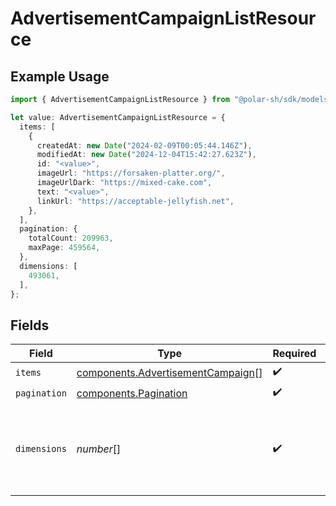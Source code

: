 # AdvertisementCampaignListResource

## Example Usage

```typescript
import { AdvertisementCampaignListResource } from "@polar-sh/sdk/models/components";

let value: AdvertisementCampaignListResource = {
  items: [
    {
      createdAt: new Date("2024-02-09T00:05:44.146Z"),
      modifiedAt: new Date("2024-12-04T15:42:27.623Z"),
      id: "<value>",
      imageUrl: "https://forsaken-platter.org/",
      imageUrlDark: "https://mixed-cake.com",
      text: "<value>",
      linkUrl: "https://acceptable-jellyfish.net",
    },
  ],
  pagination: {
    totalCount: 209963,
    maxPage: 459564,
  },
  dimensions: [
    493061,
  ],
};
```

## Fields

| Field                                                                                  | Type                                                                                   | Required                                                                               | Description                                                                            |
| -------------------------------------------------------------------------------------- | -------------------------------------------------------------------------------------- | -------------------------------------------------------------------------------------- | -------------------------------------------------------------------------------------- |
| `items`                                                                                | [components.AdvertisementCampaign](../../models/components/advertisementcampaign.md)[] | :heavy_check_mark:                                                                     | N/A                                                                                    |
| `pagination`                                                                           | [components.Pagination](../../models/components/pagination.md)                         | :heavy_check_mark:                                                                     | N/A                                                                                    |
| `dimensions`                                                                           | *number*[]                                                                             | :heavy_check_mark:                                                                     | The dimensions (width, height) in pixels of the advertisement images.                  |